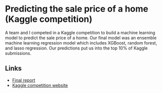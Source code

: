 # Predicting the sale price of a home (Kaggle competition)

A team and I competed in a Kaggle competition to build a machine learning model to predict the sale price of a home. Our final model was an ensemble machine learning regression model which includes XGBoost, random forest, and lasso regression. Our predictions put us into the top 10% of Kaggle submissions. 

## Links

- [Final report](https://github.com/trevor-johnson/portfolio/blob/main/projects/house_price_prediction/final_report/final_report.ipynb) 
- [Kaggle competition website](https://www.kaggle.com/c/house-prices-advanced-regression-techniques) 

